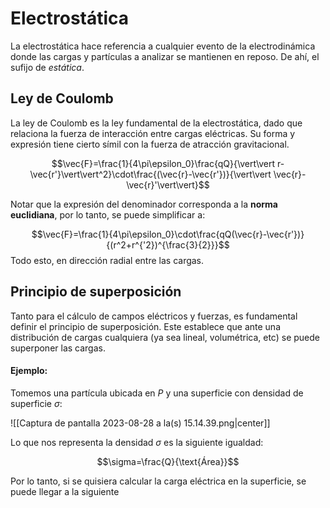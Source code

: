 
# Electrostática 

La electrostática hace referencia a cualquier evento de la electrodinámica donde las cargas y partículas a analizar se mantienen en reposo. De ahí, el sufijo de *estática*. 

## Ley de Coulomb 

La ley de Coulomb es la ley fundamental de la electrostática, dado que relaciona la fuerza de interacción entre cargas eléctricas. Su forma y expresión tiene cierto símil con la fuerza de atracción gravitacional. 

$$\vec{F}=\frac{1}{4\pi\epsilon_0}\frac{qQ}{\vert\vert r-\vec{r'}\vert\vert^2}\cdot\frac{(\vec{r}-\vec{r'})}{\vert\vert \vec{r}-\vec{r}'\vert\vert}$$

Notar que la expresión del denominador corresponda a la **norma euclidiana**, por lo tanto, se puede simplificar a: 

$$\vec{F}=\frac{1}{4\pi\epsilon_0}\cdot\frac{qQ(\vec{r}-\vec{r'})}{(r^2+r^{'2})^{\frac{3}{2}}}$$ 
Todo esto, en dirección radial entre las cargas. 

## Principio de superposición 

Tanto para el cálculo de campos eléctricos y fuerzas, es fundamental definir el principio de superposición. Este establece que ante una distribución de cargas cualquiera (ya sea lineal, volumétrica, etc) se puede superponer las cargas.

#### Ejemplo: 

Tomemos una partícula ubicada en $P$ y una superficie con densidad de superficie $\sigma$:

![[Captura de pantalla 2023-08-28 a la(s) 15.14.39.png|center]]

Lo que nos representa la densidad $\sigma$ es la siguiente igualdad: 

$$\sigma=\frac{Q}{\text{Área}}$$

Por lo tanto, si se quisiera calcular la carga eléctrica en la superficie, se puede llegar a la siguiente 